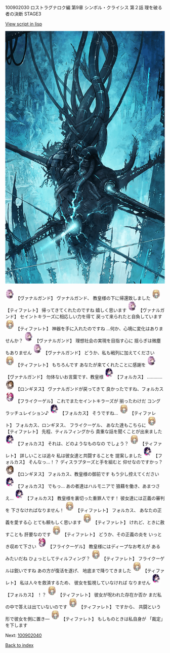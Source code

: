 100902030 ロストラグナロク編 第9章 シンボル・クライシス 第２話 理を破る者の決断 STAGE3

[View script in lisp](../scripts/100902030.txt)

![underground_world.png](../images/backgrounds/underground_world.png)

<img src="../images/units/3601111.png" alt="3601111.png" height="34"/>
【ヴァナルガンド】
ヴァナルガンド、
教皇様の下に帰還致しました

<img src="../images/units/3503211.png" alt="3503211.png" height="34"/>
【ティファレト】
帰ってきてくれたのですね
嬉しく思います

<img src="../images/units/3601111.png" alt="3601111.png" height="34"/>
【ヴァナルガンド】
セイントキラーズに相応しい力を得て
戻って来られたと自負しています

<img src="../images/units/3503211.png" alt="3503211.png" height="34"/>
【ティファレト】
神器を手に入れたのですね
…何か、心境に変化はありませんか？

<img src="../images/units/3601111.png" alt="3601111.png" height="34"/>
【ヴァナルガンド】
理想社会の実現を目指す心に
揺らぎは微塵もありません

<img src="../images/units/3601111.png" alt="3601111.png" height="34"/>
【ヴァナルガンド】
どうか、私も戦列に加えてください

<img src="../images/units/3503211.png" alt="3503211.png" height="34"/>
【ティファレト】
もちろんです
あなたが来てくれたことに感謝を

<img src="../images/units/3601111.png" alt="3601111.png" height="34"/>
【ヴァナルガンド】
勿体ないお言葉です、教皇様

<img src="../images/units/3301811.png" alt="3301811.png" height="34"/>
【フォルカス】
…………

<img src="../images/units/3300111.png" alt="3300111.png" height="34"/>
【ロンギヌス】
ヴァナルガンドが戻ってきて
良かったですね、フォルカス

<img src="../images/units/3500211.png" alt="3500211.png" height="34"/>
【フライクーゲル】
これでまたセイントキラーズが
揃ったわけだ
コングラッチュレイション♪

<img src="../images/units/3301811.png" alt="3301811.png" height="34"/>
【フォルカス】
そうですね…

<img src="../images/units/3503211.png" alt="3503211.png" height="34"/>
【ティファレト】
フォルカス、ロンギヌス、
フライクーゲル、
あなた達もこちらに

<img src="../images/units/3503211.png" alt="3503211.png" height="34"/>
【ティファレト】
先程、ティルフィングから
貴重な話を聞くことが出来ました

<img src="../images/units/3301811.png" alt="3301811.png" height="34"/>
【フォルカス】
それは、どのようなものなの
でしょう？

<img src="../images/units/3503211.png" alt="3503211.png" height="34"/>
【ティファレト】
詳しいことは追々
私は彼女達と共闘することを
提案しました

<img src="../images/units/3301811.png" alt="3301811.png" height="34"/>
【フォルカス】
そんなっ…！？
ディスラプターズと手を組むと
仰せなのですかっ？

<img src="../images/units/3300111.png" alt="3300111.png" height="34"/>
【ロンギヌス】
フォルカス、教皇様の御前です
もう少し控えてください

<img src="../images/units/3301811.png" alt="3301811.png" height="34"/>
【フォルカス】
でもっ…
あの者達はハルモニアで
狼藉を働き、あまつさえ…

<img src="../images/units/3301811.png" alt="3301811.png" height="34"/>
【フォルカス】
教皇様を裏切った重罪人です！
彼女達には正義の審判を
下さなければなりません！

<img src="../images/units/3503211.png" alt="3503211.png" height="34"/>
【ティファレト】
フォルカス、
あなたの正義を愛する心
とても頼もしく思います

<img src="../images/units/3503211.png" alt="3503211.png" height="34"/>
【ティファレト】
けれど、ときに赦すことも
肝要なのです

<img src="../images/units/3503211.png" alt="3503211.png" height="34"/>
【ティファレト】
どうか、その正義の炎を
いっとき収めて下さい

<img src="../images/units/3500211.png" alt="3500211.png" height="34"/>
【フライクーゲル】
教皇様にはディープなお考えが
あるみたいだね
ひょっとしてティルフィング？

<img src="../images/units/3503211.png" alt="3503211.png" height="34"/>
【ティファレト】
フライクーゲルは鋭いですね
あの方が復活を遂げ、
地底まで降りてきました

<img src="../images/units/3503211.png" alt="3503211.png" height="34"/>
【ティファレト】
私は人々を救済するため、
彼女を監視していなければ
なりません

<img src="../images/units/3301811.png" alt="3301811.png" height="34"/>
【フォルカス】
！？

<img src="../images/units/3503211.png" alt="3503211.png" height="34"/>
【ティファレト】
彼女が呪われた存在か否か
まだ私の中で答えは出ていないのです

<img src="../images/units/3503211.png" alt="3503211.png" height="34"/>
【ティファレト】
ですから、
共闘という形で彼女を側に置き―

<img src="../images/units/3503211.png" alt="3503211.png" height="34"/>
【ティファレト】
もしものときは私自身が
「裁定」を下します

Next: [100902040](100902040.md)

[Back to index](index.md)
